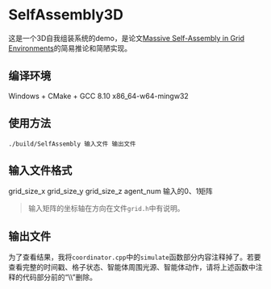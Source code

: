 # SelfAssembly3D

这是一个3D自我组装系统的demo，是论文[Massive Self-Assembly in Grid Environments](https://arxiv.org/abs/2102.05037)的简易推论和简陋实现。

## 编译环境
Windows + CMake + GCC 8.10 x86_64-w64-mingw32

## 使用方法
`./build/SelfAssembly 输入文件 输出文件`

## 输入文件格式
grid_size_x grid_size_y grid_size_z agent_num
输入的0、1矩阵
> 输入矩阵的坐标轴在方向在文件`grid.h`中有说明。

## 输出文件
为了查看结果，我将`coordinator.cpp`中的`simulate`函数部分内容注释掉了。若要查看完整的时间戳、格子状态、智能体周围光源、智能体动作，请将上述函数中注释的代码部分前的“\\\\”删除。

